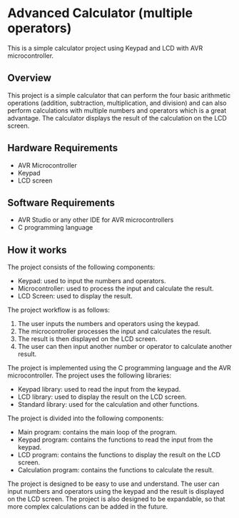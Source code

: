 # Advanced Calculator (multiple operators)
This is a simple calculator project using Keypad and LCD with AVR microcontroller.

## Overview
This project is a simple calculator that can perform the four basic arithmetic operations (addition, subtraction, multiplication, and division) and can also perform calculations with multiple numbers and operators which is a great advantage. 
The calculator displays the result of the calculation on the LCD screen.

## Hardware Requirements
- AVR Microcontroller
- Keypad
- LCD screen

## Software Requirements
- AVR Studio or any other IDE for AVR microcontrollers
- C programming language

## How it works
The project consists of the following components:

* Keypad: used to input the numbers and operators.
* Microcontroller: used to process the input and calculate the result.
* LCD Screen: used to display the result.

The project workflow is as follows:

1. The user inputs the numbers and operators using the keypad.
2. The microcontroller processes the input and calculates the result.
3. The result is then displayed on the LCD screen.
4. The user can then input another number or operator to calculate another result.


The project is implemented using the C programming language and the AVR microcontroller. The project uses the following libraries:

* Keypad library: used to read the input from the keypad.
* LCD library: used to display the result on the LCD screen.
* Standard library: used for the calculation and other functions.

The project is divided into the following components:

* Main program: contains the main loop of the program.
* Keypad program: contains the functions to read the input from the keypad.
* LCD program: contains the functions to display the result on the LCD screen.
* Calculation program: contains the functions to calculate the result.

The project is designed to be easy to use and understand. The user can input numbers and operators using the keypad and the result is displayed on the LCD screen. The project is also designed to be expandable, so that more complex calculations can be added in the future.

